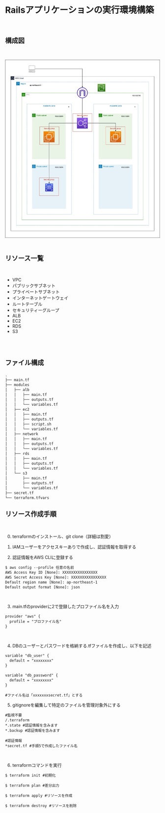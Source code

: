# Railsアプリケーションの実行環境構築
<br>

## 構成図
<br>

![構成図](/infrastructure_diagram.jpg)
<br>
<br>

## リソース一覧
<br>

- VPC
- パブリックサブネット
- プライベートサブネット
- インターネットゲートウェイ
- ルートテーブル
- セキュリティーグループ
- ALB
- EC2
- RDS
- S3
<br>
<br>

## ファイル構成
```
.
├── main.tf
├── modules
│   ├── alb
│   │   ├── main.tf
│   │   ├── outputs.tf
│   │   └── variables.tf
│   ├── ec2
│   │   ├── main.tf
│   │   ├── outputs.tf
│   │   ├── script.sh
│   │   └── variables.tf
│   ├── network
│   │   ├── main.tf
│   │   ├── outputs.tf
│   │   └── variables.tf
│   ├── rds
│   │   ├── main.tf
│   │   ├── outputs.tf
│   │   └── variables.tf
│   └── s3
│       ├── main.tf
│       ├── outputs.tf
│       └── variables.tf
├── secret.tf
└── terraform.tfvars
```


## リソース作成手順
<br>

0. terraformのインストール、git clone（詳細は割愛）

1. IAMユーザーをアクセスキーありで作成し、認証情報を取得する

2. 認証情報をAWS CLIに登録する
```
$ aws config --profile 任意の名前
AWS Access Key ID [None]: XXXXXXXXXXXXXXXX
AWS Secret Access Key [None]: XXXXXXXXXXXXXXXX
Default region name [None]: ap-northeast-1
Default output format [None]: json
```
<br>

3. main.tfのproviderに2で登録したプロファイル名を入力
```
provider "aws" {
  profile = "プロファイル名"
}
```
<br>

4. DBのユーザーとパスワードを格納する.tfファイルを作成し、以下を記述
```
variable "db_user" {
  default = "xxxxxxxx"
}

variable "db_password" {
  default = "xxxxxxxx"
}

#ファイル名は「xxxxxxxsecret.tf」とする
```

5. gitignoreを編集して特定のファイルを管理対象外にする
```
#監視不要
/.terraform
*.state #認証情報を含みます
*.backup #認証情報を含みます

#認証情報
*secret.tf #手順5で作成したファイル名
```

<br>

6. terraformコマンドを実行

```
$ terraform init #初期化

$ terraform plan #差分出力

$ terraform apply #リソースを作成

$ terraform destroy #リソースを削除
```